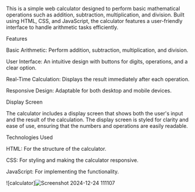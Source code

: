 This is a simple web calculator designed to perform basic mathematical operations such as addition, subtraction, multiplication, and division. Built using HTML, CSS, and JavaScript, the calculator features a user-friendly interface to handle arithmetic tasks efficiently.

Features

Basic Arithmetic: Perform addition, subtraction, multiplication, and division.

User Interface: An intuitive design with buttons for digits, operations, and a clear option.

Real-Time Calculation: Displays the result immediately after each operation.

Responsive Design: Adaptable for both desktop and mobile devices.

Display Screen

The calculator includes a display screen that shows both the user's input and the result of the calculation. The display screen is styled for clarity and ease of use, ensuring that the numbers and operations are easily readable.


Technologies Used

HTML: For the structure of the calculator.

CSS: For styling and making the calculator responsive.

JavaScript: For implementing the functionality.

![calculator]![Screenshot 2024-12-24 111107](https://github.com/user-attachments/assets/297cf7df-8d6d-4149-9f34-dbd184d6e54d)

